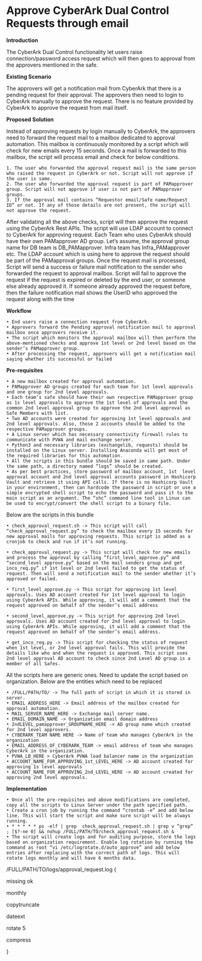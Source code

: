 # Approve CyberArk Dual Control Requests through email

**Introduction**

The CyberArk Dual Control functionality let users raise connection/password access request which will then goes to approval from the approvers mentioned in the safe.

**Existing Scenario**

The approvers will get a notification mail from CyberArk that there is a pending request for their approval. The approvers then need to login to CyberArk manually to approve the request. There is no feature provided by CyberArk to approve the request from mail itself.

**Proposed Solution**

Instead of approving requests by login manually to CyberArk, the approvers need to forward the request mail to a mailbox dedicated to approval automation. This mailbox is continuously monitored by a script which will check for new emails every 15 seconds. Once a mail is forwarded to this mailbox, the script will process email and check for below conditions.

    1. The user who forwarded the approval request mail is the same person who raised the request in CyberArk or not. Script will not approve if the user is same.
    2. The user who forwarded the approval request is part of PAMapprover group. Script will not approve if user is not part of PAMapprover groups.
    3. If the approval mail contains “Requestor email/Safe name/Request ID” or not. If any of those details are not present, the script will not approve the request.

After validating all the above checks, script will then approve the request using the CyberArk Rest APIs. The script will use LDAP account to connect to CyberArk for approving request. Each Team who uses CyberArk should have their own PAMapprover AD group. Let’s assume, the approval group name for DB team is DB_PAMapprover. Infra team has Infra_PAMapprover etc. The LDAP account which is using here to approve the request should be part of the PAMapproval groups. 
Once the request mail is processed, Script will send a success or failure mail notification to the sender who forwarded the request to approval mailbox. Script will fail to approve the request if the request is expired or deleted by the end user, or someone else already approved it. If someone already approved the request before, then the failure notification mail shows the UserlD who approved the request along with the time 

**Workflow**

    • End users raise a connection request from CyberArk.
    • Approvers forward the Pending approval notification mail to approval mailbox once approvers receive it.
    • The script which monitors the approval mailbox will then perform the above-mentioned checks and approve 1st level or 2nd level based on the sender’s PAMapprover group.
    • After processing the request, approvers will get a notification mail saying whether its successful or failed

**Pre-requisites** 

    • A new mailbox created for approval automation.
    • PAMapprover AD groups created for each team for 1st level approvals and one group for 2nd level approvals.
    • Each team’s safe should have their own respective PAMapprover group as 1s level approvals to approve the 1st level of approvals and the common 2nd level approval group to approve the 2nd level approval as Safe Members with list.
    • Two AD accounts were created for approving 1st level approvals and 2nd level approvals. Also, those 2 accounts should be added to the respective PAMapprover groups. 
    • A Linux server which has necessary connectivity firewall rules to communicate with PVWA and mail exchange server.
    • Python3 and necessary libraries (exchangelib, requests) should be installed on the Linux server. Installing Anaconda will get most of the required libraries for this automation. 
    • All the scripts in this bundle should be saved in same path. Under the same path, a directory named “logs” should be created.
    • As per best practices, store password of mailbox account, 1st  level approval account and 2nd level approval accounts password in Hashicorp Vault and retrieve it using API calls. If there is no Hashicorp Vault in your environment, then can hardcode the password in script or use a simple encrypted shell script to echo the password and pass it to the main script as an argument. The “shc” command line tool in Linux can be used to encrypt/convert the shell script to a binary file. 

Below are the scripts in this bundle 

    • check_approval_request.sh -> This script will call “check_approval_request.py” to check the mailbox every 15 seconds for new approval mails for approving requests. This script is added as a cronjob to check and run if it’s not running. 

    • check_approval_request.py -> This script will check for new emails and process the approval by calling “first_level_approve.py” and “second_level approve.py” based on the mail senders group and get inco_req.py” if 1st level or 2nd level failed to get the status of request. Then will send a notification mail to the sender whether it’s approved or failed.

    • first_level_approve.py -> This script for approving 1st level approvals. Uses AD account created for 1st level approval to login using CyberArk APIs. While approving, it will add a comment that the request approved on behalf of the sender’s email address 

    • second_level_approve.py -> This script for approving 2nd level approvals. Uses AD account created for 2nd level approval to login using CyberArk APIs. While approving, it will add a comment that the request approved on behalf of the sender’s email address.

    • get_inco_req.py -> This script for checking the status of request when 1st level, or 2nd level approval fails. This will provide the details like who and when the request is approved. This script uses 2nd level approval AD account to check since 2nd Level AD group is a member of all Safes. 

All the scripts here are generic ones. Need to update the script based on organization. Below are the entities which need to be replaced

    • /FULL/PATH/TO/ -> The full path of script in which it is stored in server.
    • EMAIL ADDRESS_HERE -> Email address of the mailbox created for approval automation.
    • MAIL_SERVER_NAME_HERE -> Exchange mail server name. 
    • EMAIL_DOMAIN_NAME -> Organization email domain address
    • 2ndLEVEL_pamapprover_GROUPNAME_HERE -> AD group name which created for 2nd level approvers. 
    • CYBERARK_TEAM NAME HERE -> Name of team who manages CyberArk in the organization
    • EMAIL_ADDRESS_OF_CYBERARK_TEAM -> email address of team who manages CyberArk in the organization. 
    • PVWA_LB_HERE > CyberArk PVWA load balancer name in the organization 
    • ACCOUNT_NAME_FOR_APPROVING_1st_LEVEL_HERE -> AD account created for approving 1s level approvals 
    • ACCOUNT_NAME_FOR_APPROVING_2nd_LEVEL_HERE -> AD account created for approving 2nd level approvals.

**Implementation**

    • Once all the pre-requisites and above modifications are completed, copy all the scripts to Linux Server under the path specified path.
    • Create a cron job by running the command “crontab -e” and add below line. This will start the script and make sure script will be always running.
    • * * * * * ps -elf | grep  check_approval_request.sh | grep v “grep” ; [$?-ne 0] && nohup /FULL/PATH/TO/check_approval_request.sh &
    • The script will create logs and for auditing purpose, store the logs based on organization requirement. Enable log rotation by running the command as root “vi /etc/logrotate.d/auto_approve” and add below entries after replacing with the correct path of logs. This will rotate logs monthly and will have 6 months data.

/FULL/PATH/TO/logs/approval_request.log {

missing ok

monthly

copytruncate

dateext

rotate 5

compress

}
